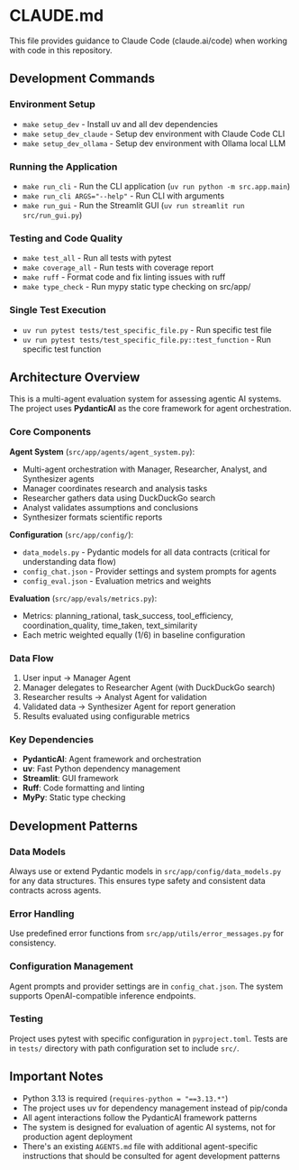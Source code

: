 # CLAUDE.md

This file provides guidance to Claude Code (claude.ai/code) when working with code in this repository.

## Development Commands

### Environment Setup

- `make setup_dev` - Install uv and all dev dependencies
- `make setup_dev_claude` - Setup dev environment with Claude Code CLI
- `make setup_dev_ollama` - Setup dev environment with Ollama local LLM

### Running the Application

- `make run_cli` - Run the CLI application (`uv run python -m src.app.main`)
- `make run_cli ARGS="--help"` - Run CLI with arguments
- `make run_gui` - Run the Streamlit GUI (`uv run streamlit run src/run_gui.py`)

### Testing and Code Quality

- `make test_all` - Run all tests with pytest
- `make coverage_all` - Run tests with coverage report
- `make ruff` - Format code and fix linting issues with ruff
- `make type_check` - Run mypy static type checking on src/app/

### Single Test Execution

- `uv run pytest tests/test_specific_file.py` - Run specific test file
- `uv run pytest tests/test_specific_file.py::test_function` - Run specific test function

## Architecture Overview

This is a multi-agent evaluation system for assessing agentic AI systems. The project uses **PydanticAI** as the core framework for agent orchestration.

### Core Components

**Agent System** (`src/app/agents/agent_system.py`):

- Multi-agent orchestration with Manager, Researcher, Analyst, and Synthesizer agents
- Manager coordinates research and analysis tasks
- Researcher gathers data using DuckDuckGo search
- Analyst validates assumptions and conclusions
- Synthesizer formats scientific reports

**Configuration** (`src/app/config/`):

- `data_models.py` - Pydantic models for all data contracts (critical for understanding data flow)
- `config_chat.json` - Provider settings and system prompts for agents
- `config_eval.json` - Evaluation metrics and weights

**Evaluation** (`src/app/evals/metrics.py`):

- Metrics: planning_rational, task_success, tool_efficiency, coordination_quality, time_taken, text_similarity
- Each metric weighted equally (1/6) in baseline configuration

### Data Flow

1. User input → Manager Agent
2. Manager delegates to Researcher Agent (with DuckDuckGo search)
3. Researcher results → Analyst Agent for validation
4. Validated data → Synthesizer Agent for report generation
5. Results evaluated using configurable metrics

### Key Dependencies

- **PydanticAI**: Agent framework and orchestration
- **uv**: Fast Python dependency management
- **Streamlit**: GUI framework
- **Ruff**: Code formatting and linting
- **MyPy**: Static type checking

## Development Patterns

### Data Models

Always use or extend Pydantic models in `src/app/config/data_models.py` for any data structures. This ensures type safety and consistent data contracts across agents.

### Error Handling

Use predefined error functions from `src/app/utils/error_messages.py` for consistency.

### Configuration Management

Agent prompts and provider settings are in `config_chat.json`. The system supports OpenAI-compatible inference endpoints.

### Testing

Project uses pytest with specific configuration in `pyproject.toml`. Tests are in `tests/` directory with path configuration set to include `src/`.

## Important Notes

- Python 3.13 is required (`requires-python = "==3.13.*"`)
- The project uses uv for dependency management instead of pip/conda
- All agent interactions follow the PydanticAI framework patterns
- The system is designed for evaluation of agentic AI systems, not for production agent deployment
- There's an existing `AGENTS.md` file with additional agent-specific instructions that should be consulted for agent development patterns
